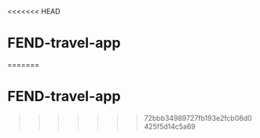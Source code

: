 <<<<<<< HEAD
# FEND-travel-app
=======
# FEND-travel-app
>>>>>>> 72bbb34989727fb193e2fcb08d0425f5d14c5a69
